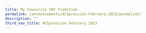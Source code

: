 ```yaml
---
title: My Favourite CNY Tradition
permalink: /announcements/ACSpression-February-2023/permalink/
description: ""
third_nav_title: ACSpression February 2023
---
```

